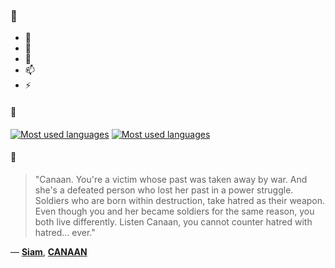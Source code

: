 ### 👋

- 🔭
- 🌱
- 💬
- 📫
- ⚡

#### 🧏

[![Most used languages](https://github-readme-stats-aynah.vercel.app/api/top-langs/?username=aynh&theme=solarized-dark&langs_count=6&layout=compact&hide_title=true)](https://github.com/anuraghazra/github-readme-stats#gh-dark-mode-only)
[![Most used languages](https://github-readme-stats-aynah.vercel.app/api/top-langs/?username=aynh&theme=solarized-light&langs_count=6&layout=compact&hide_title=true)](https://github.com/anuraghazra/github-readme-stats#gh-light-mode-only)

#### 💬

> "Canaan. You're a victim whose past was taken away by war. And she's a defeated person who lost her past in a power struggle. Soldiers who are born within destruction, take hatred as their weapon. Even though you and her became soldiers for the same reason, you both live differently. Listen Canaan, you cannot counter hatred with hatred... ever."

&mdash; [**Siam**](https://myanimelist.net/character.php?q=Siam&cat=character), [**CANAAN**](https://myanimelist.net/search/all?q=CANAAN&cat=all)
